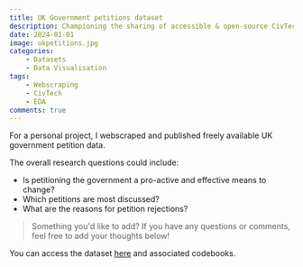 ```yaml
---
title: UK Government petitions dataset
description: Championing the sharing of accessible & open-source CivTech datasets
date: 2024-01-01
image: ukpetitions.jpg
categories:
    - Datasets
    - Data Visualisation
tags:
    - Webscraping
    - CivTech
    - EDA
comments: true
---
```


For a personal project, I webscraped and published freely available UK government petition data.

The overall research questions could include:

- Is petitioning the government a pro-active and effective means to change?
- Which petitions are most discussed?
- What are the reasons for petition rejections?

> Something you'd like to add? If you have any questions or comments, feel free to add your thoughts below!

You can access the dataset [here](https://www.kaggle.com/datasets/wilomentena/uk-government-petitions) and associated codebooks.
